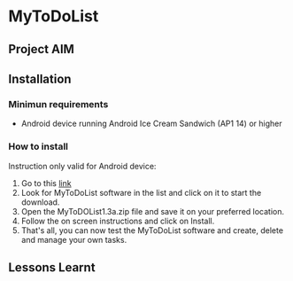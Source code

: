 # MyToDoList

## Project AIM

## Installation

### Minimun requirements
- Android device running Android Ice Cream Sandwich (AP1 14) or higher
### How to install
Instruction only valid for Android device:
1. Go to this [link](https://jlrods.github.io/Downloads.html)
2. Look for MyToDoList software in the list and click on it to start the download.
3. Open the MyToDOList1.3a.zip file and save it on your preferred location.
4. Follow the on screen instructions and click on Install.
5. That's all, you can now test the MyToDoList software and create, delete and manage your own tasks.

## Lessons Learnt
